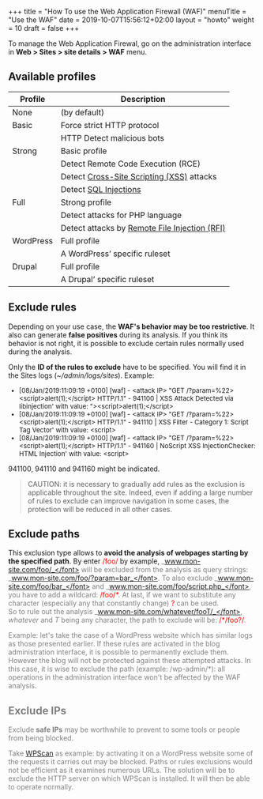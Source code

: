 +++
title = "How To use the Web Application Firewall (WAF)"
menuTitle = "Use the WAF"
date = 2019-10-07T15:56:12+02:00
layout = "howto"
weight = 10
draft = false
+++

To manage the Web Application Firewal, go on the administration interface in **Web > Sites > site details > WAF** menu. 

## Available profiles

|Profile|Description|
|----|----|
|None |(by default)|
|Basic|Force strict HTTP protocol|
||HTTP Detect malicious bots|
|Strong|Basic profile|
||Detect Remote Code Execution (RCE)|
||Detect [Cross-Site Scripting (XSS)](https://en.wikipedia.org/wiki/Cross-site_scripting) attacks|
||Detect [SQL Injections](https://en.wikipedia.org/wiki/SQL_injection)|
|Full|Strong profile|
||Detect attacks for PHP language|
||Detect attacks by [Remote File Injection (RFI)](https://en.wikipedia.org/wiki/File_inclusion_vulnerability)|
|WordPress|Full profile|
||A WordPress’ specific ruleset|
|Drupal|Full profile|
||A Drupal’ specific ruleset|

## Exclude rules

Depending on your use case, the **WAF's behavior may be too restrictive**. It also can generate **false positives** during its analysis. If you think its behavior is not right, it is possible to exclude certain rules normally used during the analysis.

Only the **ID of the rules to exclude** have to be specified. You will find it in the Sites logs (_~/admin/logs/sites_). Example:

<font size="-1">

* [08/Jan/2019:11:09:19 +0100] [waf] - \<attack IP\> "GET /?param=%22>\<script\>alert(1);\</script\> HTTP/1.1" - 941100 | XSS Attack Detected via libinjection' with value: ">\<script\>alert(1);\</script>
* [08/Jan/2019:11:09:19 +0100] [waf] - \<attack IP\> "GET /?param=%22>\<script\>alert(1);\</script\> HTTP/1.1" - 941110 | XSS Filter - Category 1: Script Tag Vector' with value: \<script\>
* [08/Jan/2019:11:09:19 +0100] [waf] - \<attack IP\> "GET /?param=%22>\<script\>alert(1);\</script\> HTTP/1.1" - 941160 | NoScript XSS InjectionChecker: HTML Injection' with value: \<script\>

</font>

941100, 941110 and 941160 might be indicated.

> CAUTION: it is necessary to gradually add rules as the exclusion is applicable throughout the site. Indeed, even if adding a large number of rules to exclude can improve navigation in some cases, the protection will be reduced in all other cases.


## Exclude paths

This exclusion type allows to **avoid the analysis of webpages starting by the specified path**. By enter <font color=red>/foo/</font> by example, <font color=grey>_www.mon-site.com/foo/_</font> will be excluded from the analysis as query strings: <font color=grey>_www.mon-site.com/foo/?param=bar_</font>. To also exclude <font color=grey>_www.mon-site.com/foo/bar_</font> and <font color=grey>_www.mon-site.com/foo/script.php_</font>, you have to add a wildcard: <font color=red>/foo/\*</font>. At last, if we want to substitute any character (especially any that constantly change) <font color=red>?</font> can be used.<br>
So to rule out the analysis <font color=grey>_www.mon-site.com/whatever/fooT/_</font>, _whatever_ and _T_ being any character, the path to exclude will be: <font color=red>/\*/foo?/</font>.

Example: let's take the case of a WordPress website which has similar logs as those presented earlier. If these rules are activated in the blog administration interface, it is possible to permanently exclude them.<br>
However the blog will not be protected against these attempted attacks. In this case, it is wise to exclude the path (example: /wp-admin/*): all operations in the administration interface  won't be affected by the WAF analysis.


## Exclude IPs

Exclude **safe IPs** may be worthwhile to prevent to some tools or people from being blocked.

Take [WPScan](https://wpscan.org/) as example: by activating it on a WordPress website some  of the requests it carries out may be blocked. Paths or rules exclusions would not be efficient as it examines numerous URLs. The solution will be to exclude the HTTP server on which WPScan is installed. It will then be able to operate normally.
